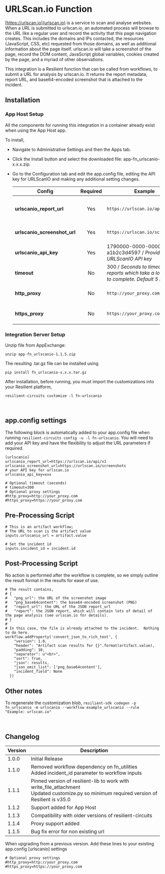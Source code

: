 # URLScan.io Function 

[https://urlscan.io](urlscan.io) is a service to scan and analyse websites. When a URL is submitted to urlscan.io,
an automated process will browse to the URL like a regular user and record the activity that this page navigation
creates. This includes the domains and IPs contacted, the resources (JavaScript, CSS, etc) requested from those
domains, as well as additional information about the page itself. urlscan.io will take a screenshot of the page,
record the DOM content, JavaScript global variables, cookies created by the page, and a myriad of other observations.

This integration is a Resilient function that can be called from workflows, to submit a URL for analysis by urlscan.io.
It returns the report metadata, report URL, and base64-encoded screenshot that is attached to the incident.


## Installation
### App Host Setup
All the components for running this integration in a container already exist when using the App Host app.

To install,

* Navigate to Administrative Settings and then the Apps tab.
* Click the Install button and select the downloaded file: app-fn_urlscanio-x.x.x.zip.
* Go to the Configuration tab and edit the app.config file, editing the API key for URLScanIO and making any additional setting changes.


  | Config | Required | Example | Description |
  | ------ | :------: | ------- | ----------- |
  | **urlscanio_report_url** | Yes | `https://urlscan.io/api/v1` | *URL to retrieve scan reports* |
  | **urlscanio_screenshot_url** | Yes | `https://urlscan.io/screenshots` | *URL for website screenshots* |
  | **urlscanio_api_key** | Yes | 1790000-0000-0000-0000-a1b2c3d4597 / *Provide your URLScanIO API key* |
  | **timeout** | No | 300 / *Seconds to timeout reports which take a long time to complete. Default 5 minutes* |
  | **http_proxy** | No | `http://your_proxy.com` | *Optional http proxy URL* |
  | **https_proxy** | No | `https://your_proxy.com` | *Optional https proxy URL* |

### Integration Server Setup

Unzip file from AppExchange:

    unzip app-fn_urlscanio-1.1.5.zip

The resulting .tar.gz file can be installed using

    pip install fn_urlscanio-x.x.x.tar.gz

After installation, before running, you must import the customizations into your Resilient platform,

    resilient-circuits customize -l fn-urlscanio

<br/>

## app.config settings

The following block is automatically added to your app.config file when running `resilient-circuits config -u -l fn-urlscanio`. 
You will need to add your API key and have the flexibility to adjust the URL parameters if required.

```
[urlscanio]
urlscanio_report_url=https://urlscan.io/api/v1
urlscanio_screenshot_url=https://urlscan.io/screenshots
# your API key for urlscan.io
urlscanio_api_key=xxx

# Optional timeout (seconds)
# timeout=300
# Optional proxy settings
#http_proxy=http://your_proxy.com
#https_proxy=https://your_proxy.com
```

## Pre-Processing Script

```
# This is an artifact workflow; 
# The URL to scan is the artifact value
inputs.urlscanio_url = artifact.value

# Set the incident id
inputs.incident_id = incident.id
```

## Post-Processing Script

No action is performed after the workflow is complete, so we simply outline the result format in the results for ease of use.

```
# The result contains,
# {
#   "png_url": the URL of the screenshot image
#   "png_base64content": the base64-encoded screenshot (PNG)
#   "report_url": the URL of the JSON report_url
#   "report": the JSON report, which will contain lots of detail of the page analysis (see urlscan.io for details).
# }
#
# In this case, the file is already attached to the incident.  Nothing to do here.
workflow.addProperty('convert_json_to_rich_text', { 
    "version": 1.0,
    "header": "Artifact scan results for {}".format(artifact.value),
    "padding": 10,
    "separator": u"<br>",
    "sort": True,
    "json": results,
    "json_omit_list": ['png_base64content'],
    "incident_field": None
  })
```

## Other notes

To regenerate the customization blob,
`resilient-sdk codegen -p fn_urlscanio -m urlscanio --workflow example_urlscanio --rule "Example: urlscan.io"`

<br/>

## Changelog

| Version | Description |
| ------- | ----------- |
| 1.0.0   | Initial Release |
| 1.1.0   | Removed workflow dependency on fn_utilities <br> Added incident_id parameter to workflow inputs |
| 1.1.1 | Pinned version of resilient-lib to work with write_file_attachment <br> Updated customize.py so minimum required version of Resilient is v35.0 |
| 1.1.2 | Support added for App Host |
| 1.1.3 | Compatibility with older versions of resilient-circuits |
| 1.1.4 | Proxy support added |
| 1.1.5 | Bug fix error for non existing url |

When upgrading from a previous version. Add these lines to your existing app.config [urlscanio] settings

```
# Optional proxy settings
#http_proxy=http://your_proxy.com
#https_proxy=https://your_proxy.com
```